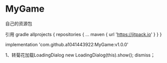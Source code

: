 # MyGame
自己的资源包


引用 gradle
allprojects {
    repositories {
       ...
        maven { url 'https://jitpack.io' }
    }
}


 implementation 'com.github.a1041443922:MyGame:v1.0.0'
 
 1、转菊花加载LoadingDialog
 new LoadingDialog(this).show(); dismiss；
